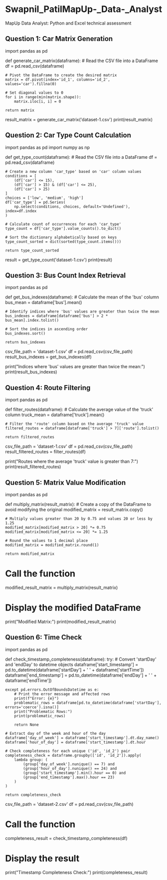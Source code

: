 # Swapnil_PatilMapUp-_Data-_Analyst
MapUp Data Analyst: Python and Excel technical assessment
## Question 1: Car Matrix Generation
import pandas as pd

def generate_car_matrix(dataframe):
    # Read the CSV file into a DataFrame
    df = pd.read_csv(dataframe)

    # Pivot the DataFrame to create the desired matrix
    matrix = df.pivot(index='id_1', columns='id_2', values='car').fillna(0)

    # Set diagonal values to 0
    for i in range(min(matrix.shape)):
        matrix.iloc[i, i] = 0

    return matrix
result_matrix = generate_car_matrix('dataset-1.csv')
print(result_matrix)


## Question 2: Car Type Count Calculation
import pandas as pd
import numpy as np

def get_type_count(dataframe):
    # Read the CSV file into a DataFrame
    df = pd.read_csv(dataframe)

    # Create a new column 'car_type' based on 'car' column values
    conditions = [
        (df['car'] <= 15),
        (df['car'] > 15) & (df['car'] <= 25),
        (df['car'] > 25)
    ]
    choices = ['low', 'medium', 'high']
    df['car_type'] = pd.Series(
        np.select(conditions, choices, default='Undefined'), index=df.index
    )

    # Calculate count of occurrences for each 'car_type'
    type_count = df['car_type'].value_counts().to_dict()

    # Sort the dictionary alphabetically based on keys
    type_count_sorted = dict(sorted(type_count.items()))

    return type_count_sorted

result = get_type_count('dataset-1.csv')
print(result)


## Question 3: Bus Count Index Retrieval
import pandas as pd

def get_bus_indexes(dataframe):
    # Calculate the mean of the 'bus' column
    bus_mean = dataframe['bus'].mean()

    # Identify indices where 'bus' values are greater than twice the mean
    bus_indexes = dataframe[dataframe['bus'] > 2 * bus_mean].index.tolist()

    # Sort the indices in ascending order
    bus_indexes.sort()

    return bus_indexes


csv_file_path = 'dataset-1.csv'
df = pd.read_csv(csv_file_path)
result_bus_indexes = get_bus_indexes(df)

print("Indices where 'bus' values are greater than twice the mean:")
print(result_bus_indexes)

## Question 4: Route Filtering
import pandas as pd

def filter_routes(dataframe):
    # Calculate the average value of the 'truck' column
    truck_mean = dataframe['truck'].mean()

    # Filter the 'route' column based on the average 'truck' value
    filtered_routes = dataframe[dataframe['truck'] > 7]['route'].tolist()

    return filtered_routes


csv_file_path = 'dataset-1.csv'
df = pd.read_csv(csv_file_path)
result_filtered_routes = filter_routes(df)

print("Routes where the average 'truck' value is greater than 7:")
print(result_filtered_routes)

## Question 5: Matrix Value Modification
import pandas as pd

def multiply_matrix(result_matrix):
    # Create a copy of the DataFrame to avoid modifying the original
    modified_matrix = result_matrix.copy()

    # Multiply values greater than 20 by 0.75 and values 20 or less by 1.25
    modified_matrix[modified_matrix > 20] *= 0.75
    modified_matrix[modified_matrix <= 20] *= 1.25

    # Round the values to 1 decimal place
    modified_matrix = modified_matrix.round(1)

    return modified_matrix



# Call the function
modified_result_matrix = multiply_matrix(result_matrix)

# Display the modified DataFrame
print("Modified Matrix:")
print(modified_result_matrix)



## Question 6: Time Check
import pandas as pd

def check_timestamp_completeness(dataframe):
    try:
        # Convert 'startDay' and 'endDay' to datetime objects
        dataframe['start_timestamp'] = pd.to_datetime(dataframe['startDay'] + ' ' + dataframe['startTime'])
        dataframe['end_timestamp'] = pd.to_datetime(dataframe['endDay'] + ' ' + dataframe['endTime'])

    except pd.errors.OutOfBoundsDatetime as e:
        # Print the error message and affected rows
        print(f"Error: {e}")
        problematic_rows = dataframe[pd.to_datetime(dataframe['startDay'], errors='coerce').isna()]
        print("Problematic Rows:")
        print(problematic_rows)

        return None

    # Extract day of the week and hour of the day
    dataframe['day_of_week'] = dataframe['start_timestamp'].dt.day_name()
    dataframe['hour_of_day'] = dataframe['start_timestamp'].dt.hour

    # Check completeness for each unique ('id', 'id_2') pair
    completeness_check = dataframe.groupby(['id', 'id_2']).apply(
        lambda group: (
            (group['day_of_week'].nunique() == 7) and
            (group['hour_of_day'].nunique() == 24) and
            (group['start_timestamp'].min().hour == 0) and
            (group['end_timestamp'].max().hour == 23)
        )
    )

    return completeness_check

csv_file_path = 'dataset-2.csv'
df = pd.read_csv(csv_file_path)

# Call the function
completeness_result = check_timestamp_completeness(df)

# Display the result
print("Timestamp Completeness Check:")
print(completeness_result)
